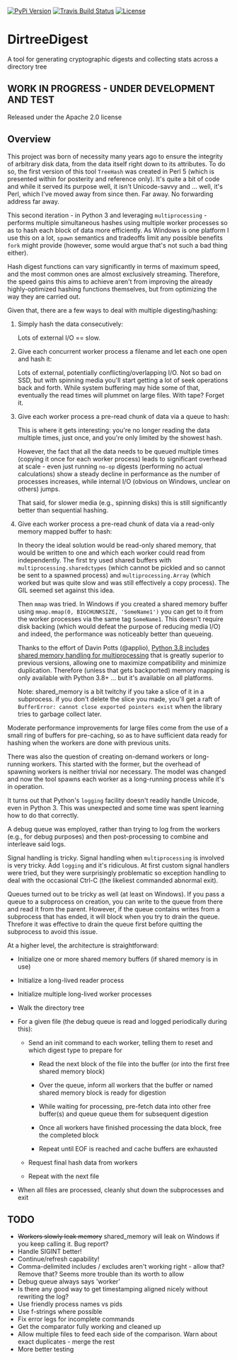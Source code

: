 [![PyPi Version](http://img.shields.io/pypi/v/DirTreeDigest.svg)](https://pypi.python.org/pypi/DirTreeDigest)
[![Travis Build Status](https://travis-ci.org/MartyMacGyver/DirTreeDigest.svg?branch=master)](https://travis-ci.org/MartyMacGyver/DirTreeDigest)
[![License](https://img.shields.io/badge/license-Apache2.0-yellow.svg)](https://www.apache.org/licenses/LICENSE-2.0)

# DirtreeDigest

A tool for generating cryptographic digests and collecting stats across a directory tree

## WORK IN PROGRESS - UNDER DEVELOPMENT AND TEST

Released under the Apache 2.0 license

## Overview

This project was born of necessity many years ago to ensure the integrity of arbitrary disk data, from the data itself right down to its attributes. To do so, the first version of this tool `TreeHash` was created in Perl 5 (which is presented within for posterity and reference only). It's quite a bit of code and while it served its purpose well, it isn't Unicode-savvy and ... well, it's Perl, which I've moved away from since then. Far away. No forwarding address far away.

This second iteration - in Python 3 and leveraging `multiprocessing` - performs multiple simultaneous hashes using multiple worker processes so as to hash each block of data more efficiently. As Windows is one platform I use this on a lot, `spawn` semantics and tradeoffs limit any possible benefits `fork` might provide (however, some would argue that's not such a bad thing either).

Hash digest functions can vary significantly in terms of maximum speed, and the most common ones are almost exclusively streaming. Therefore, the speed gains this aims to achieve aren't from improving the already highly-optimized hashing functions themselves, but from optimizing the way they are carried out.

Given that, there are a few ways to deal with multiple digesting/hashing:

1. Simply hash the data consecutively:

    Lots of external I/O == slow.

2. Give each concurrent worker process a filename and let each one open and hash it:

    Lots of external, potentially conflicting/overlapping I/O. Not so bad on SSD, but with spinning media you'll start getting a lot of seek operations back and forth. While system buffering may hide some of that, eventually the read times will plummet on large files. With tape? Forget it.

3. Give each worker process a pre-read chunk of data via a queue to hash:

    This is where it gets interesting: you're no longer reading the data multiple times, just once, and you're only limited by the showest hash.
    
    However, the fact that all the data needs to be queued multiple times (copying it once for each worker process) leads to significant overhead at scale - even just running `no-op` digests (performing no actual calculations) show a steady decline in performance as the number of processes increases, while internal I/O (obvious on Windows, unclear on others) jumps.
    
    That said, for slower media (e.g., spinning disks) this is still significantly better than sequential hashing.

4. Give each worker process a pre-read chunk of data via a read-only memory mapped buffer to hash:

    In theory the ideal solution would be read-only shared memory, that would be written to one and which each worker could read from independently. The first try used shared buffers with `multiprocessing.sharedctypes` (which cannot be pickled and so cannot be sent to a spawned process) and `multiprocessing.Array` (which worked but was quite slow and was still effectively a copy process). The GIL seemed set against this idea.
    
    Then `mmap` was tried. In Windows if you created a shared memory buffer using `mmap.mmap(0, BIGCHUNKSIZE, 'SomeName1')` you can get to it from the worker processes via the same tag `SomeName1`. This doesn't require disk backing (which would defeat the purpose of reducing media I/O) and indeed, the performance was noticeably better than queueing.

    Thanks to the effort of Davin Potts (@applio), [Python 3.8 includes shared memory handling for multiprocessing](https://docs.python.org/3/library/multiprocessing.shared_memory.html) that is greatly superior to previous versions, allowing one to maximize compatibility and minimize duplication. Therefore (unless that gets backported) memory mapping is only available with Python 3.8+ ... but it's available on all platforms.

    Note: shared_memory is a bit twitchy if you take a slice of it in a subprocess. if you don't delete the slice you made, you'll get a raft of `BufferError: cannot close exported pointers exist` when the library tries to garbage collect later.


Moderate performance improvements for large files come from the use of a small ring of buffers for pre-caching, so as to have sufficient data ready for hashing when the workers are done with previous units.

There was also the question of creating on-demand workers or long-running workers. This started with the former, but the overhead of spawning workers is neither trivial nor necessary. The model was changed and now the tool spawns each worker as a long-running process while it's in operation.

It turns out that Python's `logging` facility doesn't readily handle Unicode, even in Python 3. This was unexpected and some time was spent learning how to do that correctly.

A debug queue was employed, rather than trying to log from the workers (e.g., for debug purposes) and then post-processing to combine and interleave said logs.

Signal handling is tricky. Signal handling when `multiprocessing` is involved is very tricky. Add `logging` and it's ridiculous. At first custom signal handlers were tried, but they were surprisingly problematic so exception handling to deal with the occasional Ctrl-C (the likeliest commanded abnormal exit).

Queues turned out to be tricky as well (at least on Windows). If you pass a queue to a subprocess on creation, you can write to the queue from there and read it from the parent. However, if the queue contains writes from a subprocess that has ended, it will block when you try to drain the queue. Threfore it was effective to drain the queue first before quitting the subprocess to avoid this issue.

At a higher level, the architecture is straightforward:

  - Initialize one or more shared memory buffers (if shared memory is in use)

  - Initialize a long-lived reader process

  - Initialize multiple long-lived worker processes
  
  - Walk the directory tree

  - For a given file (the debug queue is read and logged periodically during this):

    - Send an init command to each worker, telling them to reset and which digest type to prepare for

      - Read the next block of the file into the buffer (or into the first free shared memory block)

      - Over the queue, inform all workers that the buffer or named shared memory block is ready for digestion

      - While waiting for processing, pre-fetch data into other free buffer(s) and queue queue them for subsequent digestion

      - Once all workers have finished processing the data block, free the completed block

      - Repeat until EOF is reached and cache buffers are exhausted
    
    - Request final hash data from workers

    - Repeat with the next file

  - When all files are processed, cleanly shut down the subprocesses and exit

## TODO

  - ~~Workers slowly leak memory~~ shared_memory will leak on Windows if you keep calling it. Bug report?
  - Handle SIGINT better!
  - Continue/refresh capability!
  - Comma-delimited includes / excludes aren't working right - allow that? Remove that? Seems more trouble than its worth to allow
  - Debug queue always says 'worker'
  - Is there any good way to get timestamping aligned nicely without rewriting the log?
  - Use friendly process names vs pids
  - Use f-strings where possible
  - Fix error legs for incomplete commands
  - Get the comparator fully working and cleaned up
  - Allow multiple files to feed each side of the comparison. Warn about exact duplicates - merge the rest
  - More better testing
